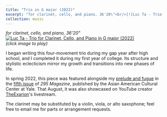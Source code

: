 ```yaml
---
title: "Trio in G major (2022)"
excerpt: "for clarinet, cello, and piano, 36'20\"<br/>[![Luc Ta - Trio for Clarinet, Cello, and Piano in G major (2022)](https://img.youtube.com/vi/RCqd35pq-MU/0.jpg 'Luc Ta - Trio for Clarinet, Cello, and Piano in G major (2022)')](https://luc-ta.github.io/music/2022-clarinet-trio/)"
collection: music
---
```


_for clarinet, cello, and piano, 36'20"_\
[![Luc Ta - Trio for Clarinet, Cello, and Piano in G major (2022)](https://img.youtube.com/vi/RCqd35pq-MU/0.jpg)](https://www.youtube.com/watch?v=RCqd35pq-MU&list=PLYZn6AEJG5Of7nTC0-sEwcFQTBsI8qknj&index=1)\
_(click image to play)_

I began writing this four-movement trio during my gap year after high school, and I completed it during my first year of college. Its structure and stylistic eclecticism mirror my growth and transitions into new phases of life.

In spring 2022, this piece was featured alongside my [prelude and fugue](https://luc-ta.github.io/music/2021-contrapuntal-pieces/) in the [fifth issue](https://aacc.yalecollege.yale.edu/resources/295-magazine) of _295 Magazine_, published by the Asian American Cultural Center at Yale. That August, it was also showcased on YouTube creator [TheExarion](https://www.youtube.com/@TheExarion)'s livestream.

The clarinet may be substituted by a violin, viola, or alto saxophone; feel free to email me for parts or arrangement requests.

